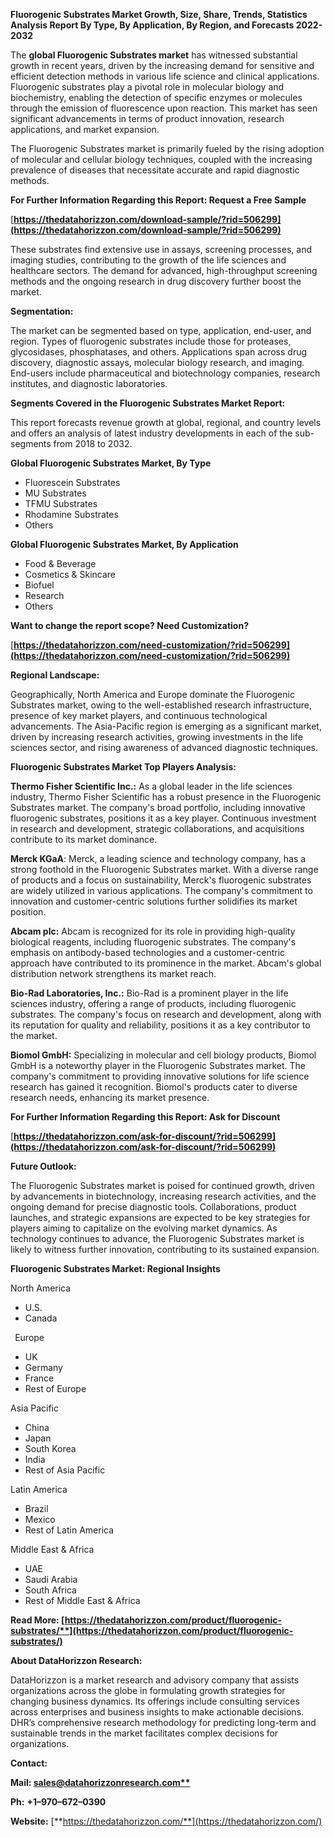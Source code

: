 ﻿**Fluorogenic Substrates  Market Growth, Size, Share, Trends, Statistics Analysis Report By Type, By Application, By Region, and Forecasts 2022-2032**

The **global Fluorogenic Substrates market** has witnessed substantial growth in recent years, driven by the increasing demand for sensitive and efficient detection methods in various life science and clinical applications. Fluorogenic substrates play a pivotal role in molecular biology and biochemistry, enabling the detection of specific enzymes or molecules through the emission of fluorescence upon reaction. This market has seen significant advancements in terms of product innovation, research applications, and market expansion.

The Fluorogenic Substrates market is primarily fueled by the rising adoption of molecular and cellular biology techniques, coupled with the increasing prevalence of diseases that necessitate accurate and rapid diagnostic methods. 

**For Further Information Regarding this Report: Request a Free Sample**	

[**https://thedatahorizzon.com/download-sample/?rid=506299](https://thedatahorizzon.com/download-sample/?rid=506299)** 

These substrates find extensive use in assays, screening processes, and imaging studies, contributing to the growth of the life sciences and healthcare sectors. The demand for advanced, high-throughput screening methods and the ongoing research in drug discovery further boost the market.

**Segmentation:**

The market can be segmented based on type, application, end-user, and region. Types of fluorogenic substrates include those for proteases, glycosidases, phosphatases, and others. Applications span across drug discovery, diagnostic assays, molecular biology research, and imaging. End-users include pharmaceutical and biotechnology companies, research institutes, and diagnostic laboratories.

**Segments Covered in the Fluorogenic Substrates Market Report:**

This report forecasts revenue growth at global, regional, and country levels and offers an analysis of latest industry developments in each of the sub-segments from 2018 to 2032.

**Global Fluorogenic Substrates Market, By Type**

- Fluorescein Substrates
- MU Substrates
- TFMU Substrates
- Rhodamine Substrates
- Others

**Global Fluorogenic Substrates Market, By Application**

- Food & Beverage
- Cosmetics & Skincare
- Biofuel
- Research
- Others

**Want to change the report scope? Need Customization?**

[**https://thedatahorizzon.com/need-customization/?rid=506299](https://thedatahorizzon.com/need-customization/?rid=506299)** 

**Regional Landscape:**

Geographically, North America and Europe dominate the Fluorogenic Substrates market, owing to the well-established research infrastructure, presence of key market players, and continuous technological advancements. The Asia-Pacific region is emerging as a significant market, driven by increasing research activities, growing investments in the life sciences sector, and rising awareness of advanced diagnostic techniques.

**Fluorogenic Substrates Market Top Players Analysis:**

**Thermo Fisher Scientific Inc.:** As a global leader in the life sciences industry, Thermo Fisher Scientific has a robust presence in the Fluorogenic Substrates market. The company's broad portfolio, including innovative fluorogenic substrates, positions it as a key player. Continuous investment in research and development, strategic collaborations, and acquisitions contribute to its market dominance.

**Merck KGaA**: Merck, a leading science and technology company, has a strong foothold in the Fluorogenic Substrates market. With a diverse range of products and a focus on sustainability, Merck's fluorogenic substrates are widely utilized in various applications. The company's commitment to innovation and customer-centric solutions further solidifies its market position.

**Abcam plc:** Abcam is recognized for its role in providing high-quality biological reagents, including fluorogenic substrates. The company's emphasis on antibody-based technologies and a customer-centric approach have contributed to its prominence in the market. Abcam's global distribution network strengthens its market reach.

**Bio-Rad Laboratories, Inc.:** Bio-Rad is a prominent player in the life sciences industry, offering a range of products, including fluorogenic substrates. The company's focus on research and development, along with its reputation for quality and reliability, positions it as a key contributor to the market.

**Biomol GmbH:** Specializing in molecular and cell biology products, Biomol GmbH is a noteworthy player in the Fluorogenic Substrates market. The company's commitment to providing innovative solutions for life science research has gained it recognition. Biomol's products cater to diverse research needs, enhancing its market presence. 

**For Further Information Regarding this Report: Ask for Discount**	

[**https://thedatahorizzon.com/ask-for-discount/?rid=506299](https://thedatahorizzon.com/ask-for-discount/?rid=506299)** 

**Future Outlook:**

The Fluorogenic Substrates market is poised for continued growth, driven by advancements in biotechnology, increasing research activities, and the ongoing demand for precise diagnostic tools. Collaborations, product launches, and strategic expansions are expected to be key strategies for players aiming to capitalize on the evolving market dynamics. As technology continues to advance, the Fluorogenic Substrates market is likely to witness further innovation, contributing to its sustained expansion.

**Fluorogenic Substrates Market: Regional Insights**

North America

- U.S.
- Canada

` `Europe

- UK
- Germany
- France
- Rest of Europe

Asia Pacific

- China
- Japan
- South Korea
- India
- Rest of Asia Pacific

Latin America

- Brazil
- Mexico
- Rest of Latin America

Middle East & Africa

- UAE
- Saudi Arabia
- South Africa
- Rest of Middle East & Africa

**Read More: [https://thedatahorizzon.com/product/fluorogenic-substrates/**](https://thedatahorizzon.com/product/fluorogenic-substrates/)** 

**About DataHorizzon Research:**

DataHorizzon is a market research and advisory company that assists organizations across the globe in formulating growth strategies for changing business dynamics. Its offerings include consulting services across enterprises and business insights to make actionable decisions. DHR’s comprehensive research methodology for predicting long-term and sustainable trends in the market facilitates complex decisions for organizations.

**Contact:**

**Mail: [sales@datahorizzonresearch.com**](mailto:sales@datahorizzonresearch.com)**

**Ph:** **+1–970–672–0390**

**Website:** [**https://thedatahorizzon.com/**](https://thedatahorizzon.com/)

